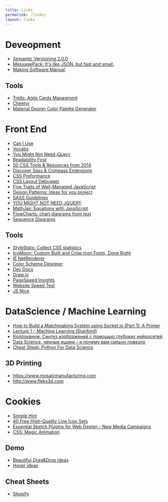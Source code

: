 ```yaml
---
title: Links
permalink: /links/
layout: links
---
```


# Deveopment
- [Semantic Versioning 2.0.0](http://semver.org/)
- [MessagePack: It's like JSON. but fast and small.](http://msgpack.org/)
- [Making Software Manual](https://www.gov.uk/service-manual/making-software)

## Tools
- [Trello: Agile Cards Managment](https://trello.com/)
- [Cheetyr](http://www.cheetyr.com/)
- [Material Design Color Palette Generator](http://www.materialpalette.com/)


# Front End
- [Can I Use](http://caniuse.com)
- [Vocabs](http://apps.workflower.fi/vocabs/)
- [You Might Not Need jQuery](http://youmightnotneedjquery.com/)
- [Readability First](http://webdesign.tutsplus.com/articles/a-readability-first-approach-to-media-queries-and-layout--cms-19419)
- [50 CSS Tools & Resources from 2014](http://speckyboy.com/2014/12/11/50-css-tools-resources-2014/)
- [Discover Sass & Compass Extensions](http://www.sache.in)
- [CSS Preformance](http://csstriggers.com)
- [CSS Layout Debugger](https://gist.github.com/addyosmani/fd3999ea7fce242756b1)
- [Five Traits of Well-Managed JavaScript](http://www.ifwe.co/blog/posts/five-traits-of-well-managed-javascript/)
- [Design Patterns: Ideas for you project](http://codepen.io/patterns/)
- [SASS Guidelines](http://sass-guidelin.es/)
- [YOU MIGHT NOT NEED JQUERY](http://youmightnotneedjquery.com/)
- [MathJax: Equations with JavaScript](https://www.mathjax.org)
- [FlowCharts: chart diagrams from text](http://flowchart.js.org)
- [Sequence Diagrams](https://bramp.github.io/js-sequence-diagrams/)


## Tools
- [StyleStats: Collect CSS statistics](http://www.stylestats.org)
- [IcoMoon: Custom Built and Crisp Icon Fonts, Done Right](http://icomoon.io/app/)
- [IE NetRenderer](http://netrenderer.com/)
- [Color Scheme Designer](http://colorschemedesigner.com/)
- [Dev Docs](http://devdocs.io/)
- [Draw.io](https://www.draw.io/)
- [PageSpeed Insights](http://developers.google.com/speed/pagespeed/insights/)
- [Website Speed Test](http://tools.pingdom.com/fpt/)
- [JS Nice](http://jsnice.org/)


# DataScience / Machine Learning
- [How to Build a Matchmaking System using Socket.io (Part 1): A Primer](https://www.codementor.io/codementorteam/tutorials/socketio-player-matchmaking-system-pdxz4apty)
- [Lecture 1 – Machine Learning (Stanford)](https://www.youtube.com/watch?v=UzxYlbK2c7E)
- [Коллоквиум: Синтез изображений с помощью глубоких нейросетей](https://www.youtube.com/watch?v=pd4PHk4lHOI)
- [Data Science, черные ящики – и почему вам сильно повезло](https://www.youtube.com/watch?v=zvGeLvWZ7yQ)
- [Cheat Sheet: Python For Data Science](https://www.codementor.io/codementorteam/tutorials/cheat-sheet-python-for-data-science-xe3m6wy4q)


## 3D Printing
- <https://www.mosaicmanufacturing.com>
- <http://www.fleks3d.com>


# Cookies
- [Simple Hint](http://catc.github.io/simple-hint/)
- [40 Free High-Quality Line Icon Sets](http://designinstruct.com/roundups/line-icons-free/)
- [Essential Sketch Plugins for Web Design - New Media Campaigns](http://www.newmediacampaigns.com/blog/essential-sketch-plugins-for-web-design)
- [CSS: Magic Animation](http://www.minimamente.com/example/magic_animations/)


## Demo
- [Beautiful Drag&Drop ideas](http://tympanus.net/Development/DragDropInteractions/index.html)
- [Hover ideas](http://ianlunn.github.io/Hover/)


## Cheat Sheets
- [Shopify](http://cheat.markdunkley.com)


<!-- Show favicons -->
<script src="//ajax.googleapis.com/ajax/libs/jquery/2.1.1/jquery.min.js"></script>
<script>
    $("a[href^='http']").each(function() {
        $(this).css({
            "background": "url(http://"+this.href.match(/:\/\/(.[^/]+)/)[1]+"/favicon.ico) left center no-repeat",
            "background-size": "1em 1em",
            "padding-left": "1.2em"
        });
    });
</script>

